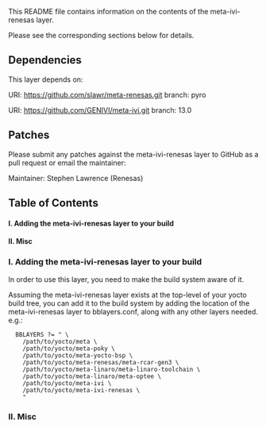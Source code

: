 This README file contains information on the contents of the
meta-ivi-renesas layer.

Please see the corresponding sections below for details.

## Dependencies

This layer depends on:

  URI: https://github.com/slawr/meta-renesas.git
  branch: pyro

  URI: https://github.com/GENIVI/meta-ivi.git
  branch: 13.0


## Patches

Please submit any patches against the meta-ivi-renesas layer to GitHub
as a pull request or email the maintainer:

Maintainer: Stephen Lawrence (Renesas)


## Table of Contents

####  I. Adding the meta-ivi-renesas layer to your build
#### II. Misc


###   I. Adding the meta-ivi-renesas layer to your build

In order to use this layer, you need to make the build system aware of
it.

Assuming the meta-ivi-renesas layer exists at the top-level of your
yocto build tree, you can add it to the build system by adding the
location of the meta-ivi-renesas layer to bblayers.conf, along with any
other layers needed. e.g.:

```
  BBLAYERS ?= " \
    /path/to/yocto/meta \
    /path/to/yocto/meta-poky \
    /path/to/yocto/meta-yocto-bsp \
    /path/to/yocto/meta-renesas/meta-rcar-gen3 \
    /path/to/yocto/meta-linaro/meta-linaro-toolchain \
    /path/to/yocto/meta-linaro/meta-optee \
    /path/to/yocto/meta-ivi \
    /path/to/yocto/meta-ivi-renesas \
    "
```

###    II. Misc


